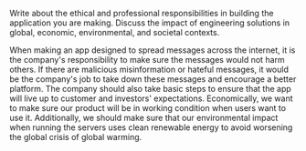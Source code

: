 Write about the ethical and professional responsibilities in building the application you are making. Discuss the impact of engineering solutions in global, economic, environmental, and societal contexts.

When making an app designed to spread messages across the internet, it is the company's responsibility to make sure the messages would not harm others. If there are malicious misinformation or hateful messages, it would be the company's job to take down these messages and encourage a better platform. The company should also take basic steps to ensure that the app will live up to customer and investors' expectations. Economically, we want to make sure our product will be in working condition when users want to use it. Additionally, we should make sure that our environmental impact when running the servers uses clean renewable energy to avoid worsening the global crisis of global warming.
